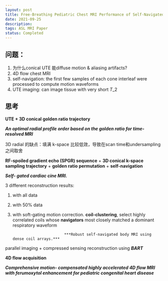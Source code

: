 ```yaml
---
layout: post
title: Free-Breathing Pediatric Chest MRI Performance of Self-Navigated Golden- Angle Ordered Conical Ultrashort Echo Time Acquisition
date: 2021-09-25
description: 
tags: ASL MRI Paper
status: Completed
---
```


## 问题：

1. 为什么conical UTE 能diffuse motion & aliasing artifacts?
2. 4D flow chest MRI
3. self-navigation: the first few samples of each cone interleaf were processed to compute motion waveforms
4. UTE imaging: can image tissue with very short $T\_2$

## 思考

**UTE + 3D conical golden ratio trajectory**

***An optimal radial profile order based on the golden ratio for time-resolved MRI***

3D radial 的缺点：填满 k-space 比较低效，导致在scan time和undersampling之间取舍

**RF-spoiled gradient echo (SPGR) sequence** + **3D conical k-space sampling trajectory** + **golden ratio permutation**  + **self-navigation**

***Self- gated cardiac cine MRI.***

3 different reconstruction results: 

1. with all data
2. with 50% data
3. with soft-gating motion correction. **coil-clustering**,  select highly correlated coils whose **navigators** most closely matched a dominant respiratory waveform

                              ***Robust self-navigated body MRI using dense coil arrays.***

parallel imaging + compressed sensing reconstruction using ***BART***

**4D flow acquisition**

***Comprehensive motion- compensated highly accelerated 4D flow MRI with ferumoxytol enhancement for pediatric congenital heart disease***